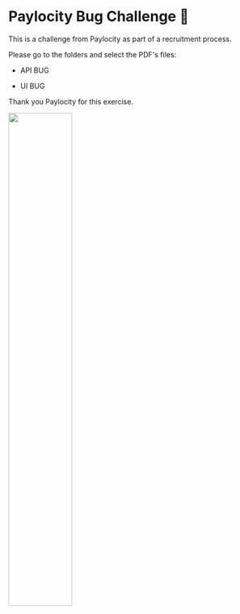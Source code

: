 # Paylocity Bug Challenge 🐛 
This is a challenge from Paylocity as part of a recruitment process.

Please go to the folders and select the PDF's files:

+ API BUG 

+ UI BUG

Thank you Paylocity for this exercise.

<img src="https://github.com/user-attachments/assets/c8588f4c-24ce-40ea-8d19-f794c8b408d7" width=50% height=50%>



